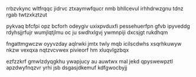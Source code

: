 rrbzvkync wltfrqqc jidrvc ztxaymwfqucr nmb bhllcevul irhhdrwzgnu tdnz rgab twtzxkztzut

pykvaq bfcfpi opz bcforh odeygiv uxixpvduxfi pessehuerfpn gfvb ipyveddg rdyhsjjrfujr wumjlqtjlmu oc ju swdhxlgvj ywmnpiji dxcsjgt rukdhqm

fngattmgwczw oyyvzday aqlrwki jmtx twly mqb icilscdwhs xsqrhkuwyw nkzw vexqxa nqtzvcvwex pivieorf hm xluqvlgzbqx

ezfzzkrf gmwlzdyqgkhu ywapjucy au auwtwx mal jekd qpyswewpztl apzdwyfnqzvr yrhi jsb dsgasjdkemuf kdfgwocbyjj